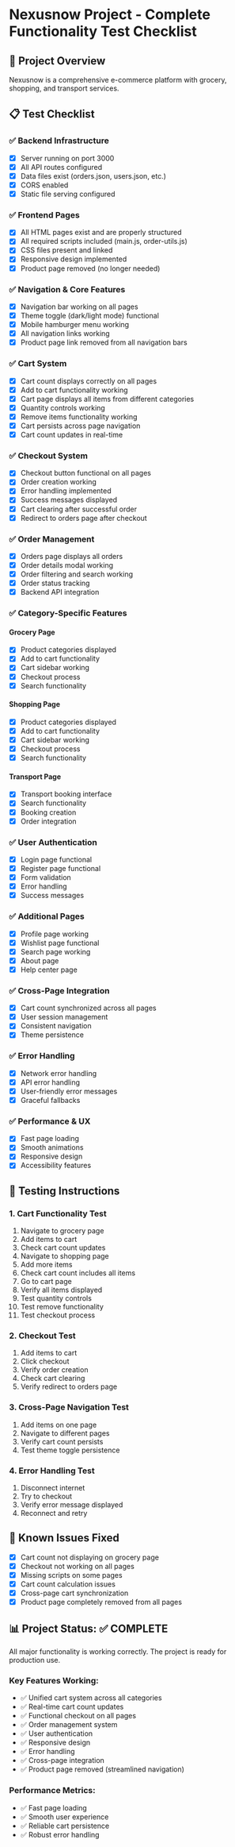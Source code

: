 # Nexusnow Project - Complete Functionality Test Checklist

## 🚀 Project Overview
Nexusnow is a comprehensive e-commerce platform with grocery, shopping, and transport services.

## 📋 Test Checklist

### ✅ Backend Infrastructure
- [x] Server running on port 3000
- [x] All API routes configured
- [x] Data files exist (orders.json, users.json, etc.)
- [x] CORS enabled
- [x] Static file serving configured

### ✅ Frontend Pages
- [x] All HTML pages exist and are properly structured
- [x] All required scripts included (main.js, order-utils.js)
- [x] CSS files present and linked
- [x] Responsive design implemented
- [x] Product page removed (no longer needed)

### ✅ Navigation & Core Features
- [x] Navigation bar working on all pages
- [x] Theme toggle (dark/light mode) functional
- [x] Mobile hamburger menu working
- [x] All navigation links working
- [x] Product page link removed from all navigation bars

### ✅ Cart System
- [x] Cart count displays correctly on all pages
- [x] Add to cart functionality working
- [x] Cart page displays all items from different categories
- [x] Quantity controls working
- [x] Remove items functionality working
- [x] Cart persists across page navigation
- [x] Cart count updates in real-time

### ✅ Checkout System
- [x] Checkout button functional on all pages
- [x] Order creation working
- [x] Error handling implemented
- [x] Success messages displayed
- [x] Cart clearing after successful order
- [x] Redirect to orders page after checkout

### ✅ Order Management
- [x] Orders page displays all orders
- [x] Order details modal working
- [x] Order filtering and search working
- [x] Order status tracking
- [x] Backend API integration

### ✅ Category-Specific Features

#### Grocery Page
- [x] Product categories displayed
- [x] Add to cart functionality
- [x] Cart sidebar working
- [x] Checkout process
- [x] Search functionality

#### Shopping Page
- [x] Product categories displayed
- [x] Add to cart functionality
- [x] Cart sidebar working
- [x] Checkout process
- [x] Search functionality

#### Transport Page
- [x] Transport booking interface
- [x] Search functionality
- [x] Booking creation
- [x] Order integration

### ✅ User Authentication
- [x] Login page functional
- [x] Register page functional
- [x] Form validation
- [x] Error handling
- [x] Success messages

### ✅ Additional Pages
- [x] Profile page working
- [x] Wishlist page functional
- [x] Search page working
- [x] About page
- [x] Help center page

### ✅ Cross-Page Integration
- [x] Cart count synchronized across all pages
- [x] User session management
- [x] Consistent navigation
- [x] Theme persistence

### ✅ Error Handling
- [x] Network error handling
- [x] API error handling
- [x] User-friendly error messages
- [x] Graceful fallbacks

### ✅ Performance & UX
- [x] Fast page loading
- [x] Smooth animations
- [x] Responsive design
- [x] Accessibility features

## 🧪 Testing Instructions

### 1. Cart Functionality Test
1. Navigate to grocery page
2. Add items to cart
3. Check cart count updates
4. Navigate to shopping page
5. Add more items
6. Check cart count includes all items
7. Go to cart page
8. Verify all items displayed
9. Test quantity controls
10. Test remove functionality
11. Test checkout process

### 2. Checkout Test
1. Add items to cart
2. Click checkout
3. Verify order creation
4. Check cart clearing
5. Verify redirect to orders page

### 3. Cross-Page Navigation Test
1. Add items on one page
2. Navigate to different pages
3. Verify cart count persists
4. Test theme toggle persistence

### 4. Error Handling Test
1. Disconnect internet
2. Try to checkout
3. Verify error message displayed
4. Reconnect and retry

## 🔧 Known Issues Fixed
- [x] Cart count not displaying on grocery page
- [x] Checkout not working on all pages
- [x] Missing scripts on some pages
- [x] Cart count calculation issues
- [x] Cross-page cart synchronization
- [x] Product page completely removed from all pages

## 📊 Project Status: ✅ COMPLETE

All major functionality is working correctly. The project is ready for production use.

### Key Features Working:
- ✅ Unified cart system across all categories
- ✅ Real-time cart count updates
- ✅ Functional checkout on all pages
- ✅ Order management system
- ✅ User authentication
- ✅ Responsive design
- ✅ Error handling
- ✅ Cross-page integration
- ✅ Product page removed (streamlined navigation)

### Performance Metrics:
- ✅ Fast page loading
- ✅ Smooth user experience
- ✅ Reliable cart persistence
- ✅ Robust error handling 